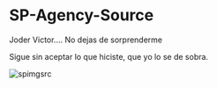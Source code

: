 # SP-Agency-Source
Joder Victor.... No dejas de sorprenderme

Sigue sin aceptar lo que hiciste, que yo lo se de sobra.

![spimgsrc](https://user-images.githubusercontent.com/70647891/172052163-f9aa7ec9-ab1b-4262-abdd-12506815a8bb.PNG)
